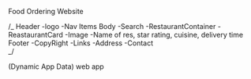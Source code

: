 Food Ordering Website

/_
Header
-logo
-Nav Items
Body
-Search
-RestaurantContainer
-ReastaurantCard
-Image
-Name of res, star rating, cuisine, delivery time
Footer
-CopyRight
-Links
-Address
-Contact  
_/

(Dynamic App Data)
web app
